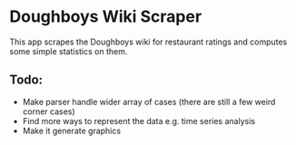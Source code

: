 # Doughboys Wiki Scraper
This app scrapes the Doughboys wiki for restaurant ratings and computes some simple statistics on them.

## Todo:
- Make parser handle wider array of cases (there are still a few weird corner cases)
- Find more ways to represent the data e.g. time series analysis
- Make it generate graphics 
